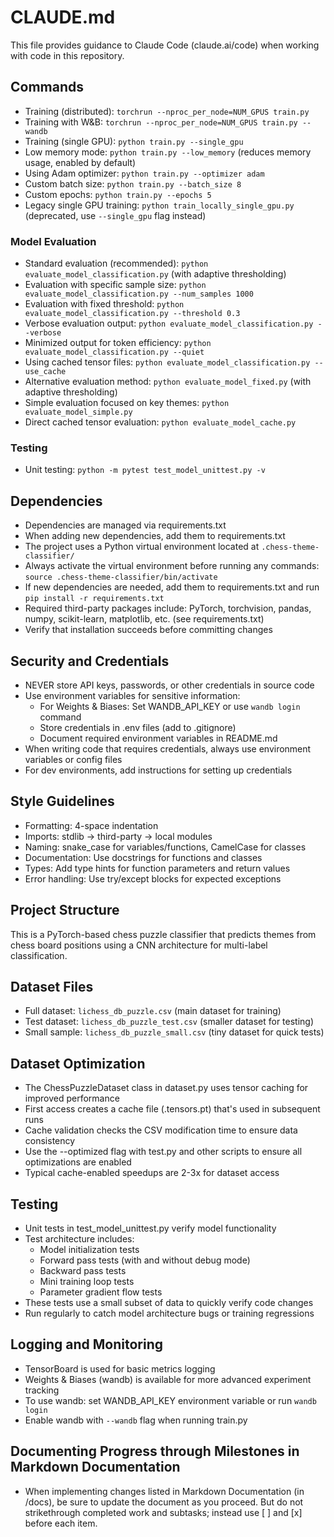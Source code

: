 # CLAUDE.md

This file provides guidance to Claude Code (claude.ai/code) when working with code in this repository.

## Commands
- Training (distributed): `torchrun --nproc_per_node=NUM_GPUS train.py`
- Training with W&B: `torchrun --nproc_per_node=NUM_GPUS train.py --wandb`
- Training (single GPU): `python train.py --single_gpu`
- Low memory mode: `python train.py --low_memory` (reduces memory usage, enabled by default)
- Using Adam optimizer: `python train.py --optimizer adam`
- Custom batch size: `python train.py --batch_size 8`
- Custom epochs: `python train.py --epochs 5`
- Legacy single GPU training: `python train_locally_single_gpu.py` (deprecated, use `--single_gpu` flag instead)

### Model Evaluation
- Standard evaluation (recommended): `python evaluate_model_classification.py` (with adaptive thresholding)
- Evaluation with specific sample size: `python evaluate_model_classification.py --num_samples 1000`
- Evaluation with fixed threshold: `python evaluate_model_classification.py --threshold 0.3`
- Verbose evaluation output: `python evaluate_model_classification.py --verbose`
- Minimized output for token efficiency: `python evaluate_model_classification.py --quiet`
- Using cached tensor files: `python evaluate_model_classification.py --use_cache`
- Alternative evaluation method: `python evaluate_model_fixed.py` (with adaptive thresholding)
- Simple evaluation focused on key themes: `python evaluate_model_simple.py`
- Direct cached tensor evaluation: `python evaluate_model_cache.py`

### Testing
- Unit testing: `python -m pytest test_model_unittest.py -v`

## Dependencies
- Dependencies are managed via requirements.txt
- When adding new dependencies, add them to requirements.txt
- The project uses a Python virtual environment located at `.chess-theme-classifier/`
- Always activate the virtual environment before running any commands: `source .chess-theme-classifier/bin/activate`
- If new dependencies are needed, add them to requirements.txt and run `pip install -r requirements.txt`
- Required third-party packages include: PyTorch, torchvision, pandas, numpy, scikit-learn, matplotlib, etc. (see requirements.txt)
- Verify that installation succeeds before committing changes

## Security and Credentials
- NEVER store API keys, passwords, or other credentials in source code
- Use environment variables for sensitive information:
  - For Weights & Biases: Set WANDB_API_KEY or use `wandb login` command
  - Store credentials in .env files (add to .gitignore)
  - Document required environment variables in README.md
- When writing code that requires credentials, always use environment variables or config files
- For dev environments, add instructions for setting up credentials

## Style Guidelines
- Formatting: 4-space indentation
- Imports: stdlib → third-party → local modules
- Naming: snake_case for variables/functions, CamelCase for classes
- Documentation: Use docstrings for functions and classes
- Types: Add type hints for function parameters and return values
- Error handling: Use try/except blocks for expected exceptions

## Project Structure
This is a PyTorch-based chess puzzle classifier that predicts themes from chess board positions using a CNN architecture for multi-label classification.

## Dataset Files
- Full dataset: `lichess_db_puzzle.csv` (main dataset for training)
- Test dataset: `lichess_db_puzzle_test.csv` (smaller dataset for testing)
- Small sample: `lichess_db_puzzle_small.csv` (tiny dataset for quick tests)

## Dataset Optimization
- The ChessPuzzleDataset class in dataset.py uses tensor caching for improved performance
- First access creates a cache file (.tensors.pt) that's used in subsequent runs
- Cache validation checks the CSV modification time to ensure data consistency
- Use the --optimized flag with test.py and other scripts to ensure all optimizations are enabled
- Typical cache-enabled speedups are 2-3x for dataset access

## Testing
- Unit tests in test_model_unittest.py verify model functionality
- Test architecture includes:
  - Model initialization tests
  - Forward pass tests (with and without debug mode)
  - Backward pass tests
  - Mini training loop tests
  - Parameter gradient flow tests
- These tests use a small subset of data to quickly verify code changes
- Run regularly to catch model architecture bugs or training regressions

## Logging and Monitoring
- TensorBoard is used for basic metrics logging
- Weights & Biases (wandb) is available for more advanced experiment tracking
- To use wandb: set WANDB_API_KEY environment variable or run `wandb login`
- Enable wandb with `--wandb` flag when running train.py

## Documenting Progress through Milestones in Markdown Documentation
- When implementing changes listed in Markdown Documentation (in /docs), be sure to update the document as you proceed. But do not strikethrough completed work and subtasks; instead use [ ] and [x] before each item.